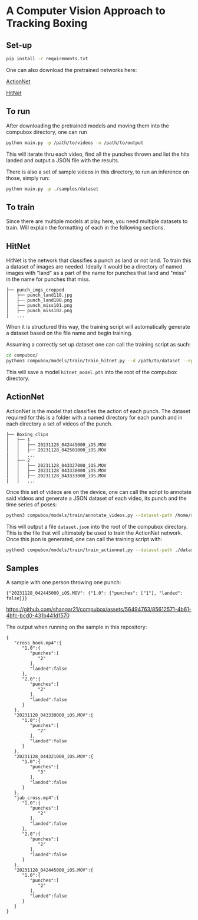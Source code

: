 # A Computer Vision Approach to Tracking Boxing

## Set-up

```bash
pip install -r requirements.txt
```

One can also download the pretrained networks here:

[ActionNet](https://shangar.ddns.net/media/pretrained_models/actionnet_model.pth)

[HitNet](https://shangar.ddns.net/media/pretrained_models/hitnet_model.pth)

## To run

After downloading the pretrained models and moving them into the compubox directory, one can run

```bash
python main.py -p /path/to/videos -o /path/to/output
```
This will iterate thru each video, find all the punches thrown and list the hits landed and output a JSON file with the results. 

There is also a set of sample videos in this directory, to run an inference on those, simply run:

```bash
python main.py -p ./samples/dataset
```

## To train

Since there are multiple models at play here, you need multiple datasets to train. Will explain the formatting of each in the following sections. 

## HitNet

HitNet is the network that classifies a punch as land or not land. To train this a dataset of images are needed. Ideally it would be a directory of named images with "land" as a part of the name for punches that land and "miss" in the name for punches that miss.

```
├── punch_imgs_cropped
│   ├── punch_land118.jpg
│   ├── punch_land100.png
│   ├── punch_miss101.png
│   ├── punch_miss102.png
|   ...
```

When it is structured this way, the training script will automatically generate a dataset based on the file name and begin training. 

Assuming a correctly set up dataset one can call the training script as such:

```bash
cd compubox/
python3 compubox/models/train/train_hitnet.py --d /path/to/dataset --epochs <num epochs> --learning_rate <desired learning rate>
```
This will save a model `hitnet_model.pth` into the root of the compubox directory.

## ActionNet

ActionNet is the model that classifies the action of each punch. The dataset required for this is a folder with a named directory for each punch and in each directory a set of videos of the punch. 

```
├── Boxing_clips
│   ├── 1
│   │   ├── 20231128_042445000_iOS.MOV
│   │   ├── 20231128_042501000_iOS.MOV
|   |   ...
│   ├── 2
│   │   ├── 20231128_043327000_iOS.MOV
│   │   ├── 20231128_043330000_iOS.MOV
│   │   ├── 20231128_043333000_iOS.MOV
|   |   ...
```

Once this set of videos are on the device, one can call the script to annotate said videos and generate a JSON dataset of each video, its punch and the time series of poses:

```bash
python3 compubox/models/train/annotate_videos.py --dataset-path /home/shangar21/Downloads/Boxing_clips
```

This will output a file `dataset.json` into the root of the compubox directory. This is the file that will ultimately be used to train the ActionNet network. Once this json is generated, one can call the training script with:

```bash
python3 compubox/models/train/train_actionnet.py --dataset-path ./dataset.json --epochs <num empochs> --learning_rate <desired learning rate>
```

## Samples
A sample with one person throwing one punch:


```
{"20231128_042445000_iOS.MOV": {"1.0": {"punches": ["1"], "landed": false}}}
```


https://github.com/shangar21/compubox/assets/56494763/85612571-4b61-4bfc-bcd0-431b441d1570

The output when running on the sample in this repository:

```
{
   "cross_hook.mp4":{
      "1.0":{
         "punches":[
            "2"
         ],
         "landed":false
      },
      "2.0":{
         "punches":[
            "2"
         ],
         "landed":false
      }
   },
   "20231128_043330000_iOS.MOV":{
      "1.0":{
         "punches":[
            "2"
         ],
         "landed":false
      }
   },
   "20231128_044321000_iOS.MOV":{
      "1.0":{
         "punches":[
            "3"
         ],
         "landed":false
      }
   },
   "jab_cross.mp4":{
      "1.0":{
         "punches":[
            "2"
         ],
         "landed":false
      },
      "2.0":{
         "punches":[
            "2"
         ],
         "landed":false
      }
   },
   "20231128_042445000_iOS.MOV":{
      "1.0":{
         "punches":[
            "2"
         ],
         "landed":false
      }
   }
}
```







